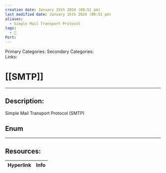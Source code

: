 ```yaml
---
creation date: January 15th 2024 (09:51 pm)
last modified date: January 15th 2024 (09:51 pm)
aliases:
  - Simple Mail Transport Protocol
tags:
  - 📕
Port:
---
```

 
Primary Categories: 
Secondary Categories:  
Links: 
# [[SMTP]]  
___

## Description:  
Simple Mail Transport Protocol (SMTP)


## Enum



___

## Resources:

| Hyperlink | Info |
| --------- | ---- |


